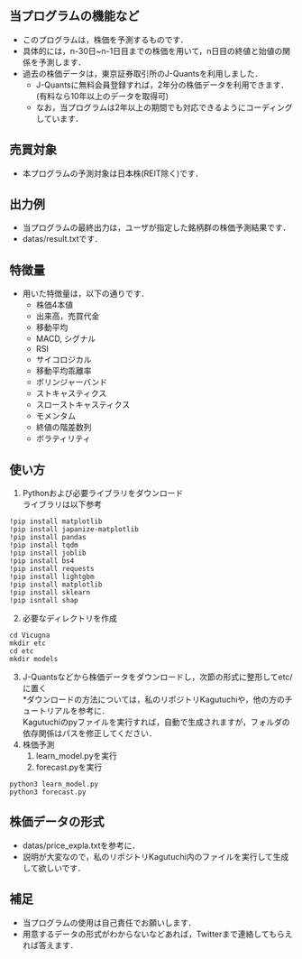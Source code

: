 ## 当プログラムの機能など
- このプログラムは，株価を予測するものです．
- 具体的には，n-30日~n-1日目までの株価を用いて，n日目の終値と始値の関係を予測します．
- 過去の株価データは，東京証券取引所のJ-Quantsを利用しました．
   - J-Quantsに無料会員登録すれば，2年分の株価データを利用できます．  
      (有料なら10年以上のデータを取得可)
   - なお，当プログラムは2年以上の期間でも対応できるようにコーディングしています．

## 売買対象
- 本プログラムの予測対象は日本株(REIT除く)です．

## 出力例
- 当プログラムの最終出力は，ユーザが指定した銘柄群の株価予測結果です．
- datas/result.txtです．  

## 特徴量
- 用いた特徴量は，以下の通りです．
   - 株価4本値
   - 出来高，売買代金
   - 移動平均
   - MACD, シグナル
   - RSI
   - サイコロジカル
   - 移動平均乖離率
   - ボリンジャーバンド
   - ストキャスティクス
   - スローストキャスティクス
   - モメンタム
   - 終値の階差数列
   - ボラティリティ

 
## 使い方
1. Pythonおよび必要ライブラリをダウンロード  
ライブラリは以下参考
```
!pip install matplotlib
!pip install japanize-matplotlib
!pip install pandas
!pip install tqdm
!pip install joblib
!pip install bs4
!pip install requests
!pip install lightgbm
!pip install matplotlib
!pip install sklearn
!pip isntall shap

```
2. 必要なディレクトリを作成
```
cd Vicugna
mkdir etc
cd etc
mkdir models
```
3. J-Quantsなどから株価データをダウンロードし，次節の形式に整形してetc/に置く  
*ダウンロードの方法については，私のリポジトリKagutuchiや，他の方のチュートリアルを参考に．  
Kagutuchiのpyファイルを実行すれば，自動で生成されますが，フォルダの依存関係はパスを修正してください．  
4. 株価予測
   1. learn_model.pyを実行
   2. forecast.pyを実行
```
python3 learn_model.py
python3 forecast.py
```


## 株価データの形式
- datas/price_expla.txtを参考に．
- 説明が大変なので，私のリポジトリKagutuchi内のファイルを実行して生成して欲しいです．


## 補足
- 当プログラムの使用は自己責任でお願いします．
- 用意するデータの形式がわからないなどあれば，Twitterまで連絡してもらえれば答えます．